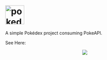<h1><img src="https://archives.bulbagarden.net/media/upload/4/4b/Pok%C3%A9dex_logo.png" alt="pokedex-logo" height="60px"></h1>

<p>A simple Pokédex project consuming PokeAPI.</p>

<p>See Here:</p>
<p align="center"><a href="https://pokedex-mdrgoncalves.vercel.app/" target="blank"><img src="https://img.shields.io/static/v1?label=&message=Portfolio&color=fca103&style=for-the-badge&logo=ghost"/></a></p>
